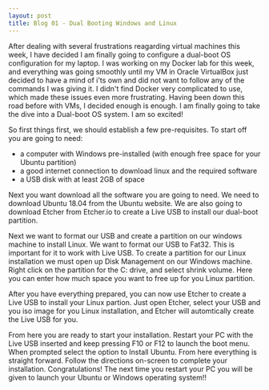 ```yaml
---
layout: post
title: Blog 01 - Dual Booting Windows and Linux
---
```

After dealing with several frustrations reagarding virtual machines this week, I have decided I am finally going to configure a dual-boot OS configuration for my laptop. I was working on my Docker lab for this week, and everything was going smoothly until my VM in Oracle VirtualBox just decided to have a mind of i'ts own and did not want to follow any of the commands I was giving it. I didn't find Docker very complicated to use, which made these issues even more frustrating. Having been down this road before with VMs, I decided enough is enough. I am finally going to take the dive into a Dual-boot OS system. I am so excited!

So first things first, we should establish a few pre-requisites. To start off you are going to need:
  - a computer with Windows pre-installed (with enough free space for your Ubuntu partition)
  - a good internet connection to download linux and the required software
  - a USB disk with at least 2GB of space

Next you want download all the software you are going to need. We need to download Ubuntu 18.04 from the Ubuntu website. We are also going to download Etcher from Etcher.io to create a Live USB to install our dual-boot partition. 

Next we want to format our USB and create a partition on our windows machine to install Linux. We want to format our USB to Fat32. This is important for it to work with Live USB. To create a partition for our Linux installation we must open up Disk Management on our Windows machine. Right click on the partition for the C: drive, and select shrink volume. Here you can enter how much space you want to free up for you Linux partition. 

After you have everything prepared, you can now use Etcher to create a Live USB to install your Linux partion. Just open Etcher, select your USB and you iso image for you Linux installation, and Etcher will automtically create the Live USB for you. 

From here you are ready to start your installation. Restart your PC with the Live USB inserted and keep pressing F10 or F12 to launch the boot menu. When prompted select the option to Install Ubuntu. From here everything is straight forward. Follow the directions on-screen to complete your installation. Congratulations! The next time you restart your PC you will be given to launch your Ubuntu or Windows operating system!!

